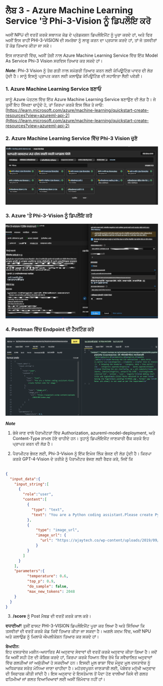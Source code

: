 # **ਲੈਬ 3 - Azure Machine Learning Service 'ਤੇ Phi-3-Vision ਨੂੰ ਡਿਪਲੌਇ ਕਰੋ**

ਅਸੀਂ NPU ਦੀ ਵਰਤੋਂ ਕਰਕੇ ਸਥਾਨਕ ਕੋਡ ਦੇ ਪ੍ਰੋਡਕਸ਼ਨ ਡਿਪਲੌਇਮੈਂਟ ਨੂੰ ਪੂਰਾ ਕਰਦੇ ਹਾਂ, ਅਤੇ ਫਿਰ ਅਸੀਂ ਇਸ ਰਾਹੀਂ PHI-3-VISION ਦੀ ਸਮਰੱਥਾ ਨੂੰ ਲਾਗੂ ਕਰਨ ਦਾ ਪ੍ਰਯਾਸ ਕਰਦੇ ਹਾਂ, ਤਾਂ ਜੋ ਤਸਵੀਰਾਂ ਤੋਂ ਕੋਡ ਤਿਆਰ ਕੀਤਾ ਜਾ ਸਕੇ।

ਇਸ ਜਾਣਕਾਰੀ ਵਿੱਚ, ਅਸੀਂ ਤੇਜ਼ੀ ਨਾਲ Azure Machine Learning Service ਵਿੱਚ ਇੱਕ Model As Service Phi-3 Vision ਸਰਵਿਸ ਤਿਆਰ ਕਰ ਸਕਦੇ ਹਾਂ।

***Note***: Phi-3 Vision ਨੂੰ ਤੇਜ਼ ਗਤੀ ਨਾਲ ਸਮੱਗਰੀ ਤਿਆਰ ਕਰਨ ਲਈ ਕੰਪਿਊਟਿੰਗ ਪਾਵਰ ਦੀ ਲੋੜ ਹੁੰਦੀ ਹੈ। ਸਾਨੂੰ ਇਸਨੂੰ ਪ੍ਰਾਪਤ ਕਰਨ ਲਈ ਕਲਾਉਡ ਕੰਪਿਊਟਿੰਗ ਦੀ ਸਹਾਇਤਾ ਲੈਣੀ ਪਵੇਗੀ।


### **1. Azure Machine Learning Service ਬਣਾਓ**

ਸਾਨੂੰ Azure ਪੋਰਟਲ ਵਿੱਚ ਇੱਕ Azure Machine Learning Service ਬਣਾਉਣ ਦੀ ਲੋੜ ਹੈ। ਜੇ ਤੁਸੀਂ ਇਹ ਸਿੱਖਣਾ ਚਾਹੁੰਦੇ ਹੋ, ਤਾਂ ਕਿਰਪਾ ਕਰਕੇ ਇਸ ਲਿੰਕ ਤੇ ਜਾਓ: [https://learn.microsoft.com/azure/machine-learning/quickstart-create-resources?view=azureml-api-2](https://learn.microsoft.com/azure/machine-learning/quickstart-create-resources?view=azureml-api-2)


### **2. Azure Machine Learning Service ਵਿੱਚ Phi-3 Vision ਚੁਣੋ**

![Catalog](../../../../../../../../../translated_images/vison_catalog.e04e9e5f2b6ff115fff30e793e54e617da07251c7b192e1a68e6b050917f45aa.pa.png)


### **3. Azure 'ਤੇ Phi-3-Vision ਨੂੰ ਡਿਪਲੌਇ ਕਰੋ**

![Deploy](../../../../../../../../../translated_images/vision_deploy.c0582d08b5d49675c643f3bedc04ae106957304f3cd4702406fa08bea80ba213.pa.png)


### **4. Postman ਵਿੱਚ Endpoint ਦੀ ਟੈਸਟਿੰਗ ਕਰੋ**

![Test](../../../../../../../../../translated_images/vision_test.fb4ff33607077153c7b5dcf37648dc5a9cb550824aeba89963e6b270314fc554.pa.png)


***Note***

1. ਭੇਜੇ ਜਾਣ ਵਾਲੇ ਪੈਰਾਮੀਟਰਾਂ ਵਿੱਚ Authorization, azureml-model-deployment, ਅਤੇ Content-Type ਸ਼ਾਮਲ ਹੋਣੇ ਚਾਹੀਦੇ ਹਨ। ਤੁਹਾਨੂੰ ਡਿਪਲੌਇਮੈਂਟ ਜਾਣਕਾਰੀ ਚੈੱਕ ਕਰਕੇ ਇਹ ਪ੍ਰਾਪਤ ਕਰਨ ਦੀ ਲੋੜ ਹੈ।

2. ਪੈਰਾਮੀਟਰ ਭੇਜਣ ਲਈ, Phi-3-Vision ਨੂੰ ਇੱਕ ਇਮੇਜ ਲਿੰਕ ਭੇਜਣ ਦੀ ਲੋੜ ਹੁੰਦੀ ਹੈ। ਕਿਰਪਾ ਕਰਕੇ GPT-4-Vision ਦੇ ਤਰੀਕੇ ਨੂੰ ਪੈਰਾਮੀਟਰ ਭੇਜਣ ਲਈ ਰੈਫਰ ਕਰੋ, ਜਿਵੇਂ ਕਿ

```json

{
  "input_data":{
    "input_string":[
      {
        "role":"user",
        "content":[ 
          {
            "type": "text",
            "text": "You are a Python coding assistant.Please create Python code for image "
          },
          {
              "type": "image_url",
              "image_url": {
                "url": "https://ajaytech.co/wp-content/uploads/2019/09/index.png"
              }
          }
        ]
      }
    ],
    "parameters":{
          "temperature": 0.6,
          "top_p": 0.9,
          "do_sample": false,
          "max_new_tokens": 2048
    }
  }
}

```

3. **/score** ਨੂੰ Post ਮੈਥਡ ਦੀ ਵਰਤੋਂ ਕਰਕੇ ਕਾਲ ਕਰੋ।

**ਵਧਾਈਆਂ**! ਤੁਸੀਂ ਫਾਸਟ PHI-3-VISION ਡਿਪਲੌਇਮੈਂਟ ਪੂਰਾ ਕਰ ਲਿਆ ਹੈ ਅਤੇ ਸਿੱਖਿਆ ਕਿ ਤਸਵੀਰਾਂ ਦੀ ਵਰਤੋਂ ਕਰਕੇ ਕੋਡ ਕਿਵੇਂ ਤਿਆਰ ਕੀਤਾ ਜਾ ਸਕਦਾ ਹੈ। ਅਗਲੇ ਕਦਮ ਵਿੱਚ, ਅਸੀਂ NPU ਅਤੇ ਕਲਾਉਡ ਨੂੰ ਮਿਲਾਕੇ ਐਪਲੀਕੇਸ਼ਨ ਤਿਆਰ ਕਰ ਸਕਦੇ ਹਾਂ।

**ਬੇਅਧੀਨ**:  
ਇਹ ਦਸਤਾਵੇਜ਼ ਮਸ਼ੀਨ-ਅਧਾਰਿਤ AI ਅਨੁਵਾਦ ਸੇਵਾਵਾਂ ਦੀ ਵਰਤੋਂ ਕਰਕੇ ਅਨੁਵਾਦ ਕੀਤਾ ਗਿਆ ਹੈ। ਜਦੋਂ ਕਿ ਅਸੀਂ ਸਹੀ ਹੋਣ ਦੀ ਕੋਸ਼ਿਸ਼ ਕਰਦੇ ਹਾਂ, ਕਿਰਪਾ ਕਰਕੇ ਧਿਆਨ ਵਿੱਚ ਰੱਖੋ ਕਿ ਸਵੈਚਾਲਿਤ ਅਨੁਵਾਦਾਂ ਵਿੱਚ ਗਲਤੀਆਂ ਜਾਂ ਅਸੁੱਤੀਆਂ ਹੋ ਸਕਦੀਆਂ ਹਨ। ਇਸਦੀ ਮੂਲ ਭਾਸ਼ਾ ਵਿੱਚ ਮੌਜੂਦ ਮੂਲ ਦਸਤਾਵੇਜ਼ ਨੂੰ ਅਧਿਕਾਰਕ ਸਰੋਤ ਮੰਨਿਆ ਜਾਣਾ ਚਾਹੀਦਾ ਹੈ। ਮਹੱਤਵਪੂਰਨ ਜਾਣਕਾਰੀ ਲਈ, ਪੇਸ਼ੇਵਰ ਮਨੁੱਖੀ ਅਨੁਵਾਦ ਦੀ ਸਿਫਾਰਸ਼ ਕੀਤੀ ਜਾਂਦੀ ਹੈ। ਇਸ ਅਨੁਵਾਦ ਦੇ ਇਸਤੇਮਾਲ ਤੋਂ ਪੈਦਾ ਹੋਣ ਵਾਲੀਆਂ ਕਿਸੇ ਵੀ ਗਲਤ ਫਹਿਮੀਆਂ ਜਾਂ ਗਲਤ ਵਿਆਖਿਆਵਾਂ ਲਈ ਅਸੀਂ ਜ਼ਿੰਮੇਵਾਰ ਨਹੀਂ ਹਾਂ।